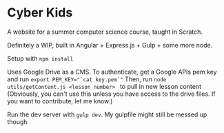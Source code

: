 # Cyber Kids
A website for a summer computer science course, taught in Scratch.

Definitely a WIP, built in Angular + Express.js + Gulp + some more node.

Setup with ```npm install```

Uses Google Drive as a CMS.
To authenticate, get a Google APIs pem key and run ```export PEM_KEY="`cat key.pem`"```
Then, run ```node utils/getContent.js <lesson number> ``` to pull in new lesson content
(Obviously, you can't use this unless you have access to the drive files. If you want to contribute, let me know.)

Run the dev server with ```gulp dev```. My gulpfile might still be messed up though
